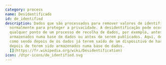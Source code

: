 ```yaml
---
category: process
name: Desidentificado
id: de_identified
description: Dados que são processados para remover valores de identificação,
  normalmente para proteger a privacidade. A desidentificação pode ocorrer em
  qualquer ponto de um processo de recolha de dados, por exemplo, antes de serem
  armazenados numa base de dados ou antes de serem publicados. Aqui, definimo-la
  como sendo depois de os dados já terem saído de um dispositivo de hardware, ou
  depois de terem sido armazenados numa base de dados.
  [](https://fr.wikipedia.org/wiki/Désidentification)
icon: /dtpr-icons/de_identified.svg
---
```

